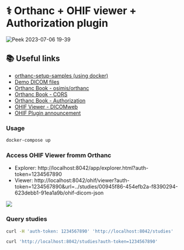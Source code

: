# ⚕ Orthanc + OHIF viewer + Authorization plugin

![Peek 2023-07-06 19-39](https://github.com/cristianmiranda/orthanc-ohif/assets/972572/6c13b5c1-7d6a-42d3-abb3-7cdb5716e714)

## 📚 Useful links

- [orthanc-setup-samples (using docker)](https://github.com/orthanc-server/orthanc-setup-samples/tree/master)
- [Demo DICOM files](https://www.rubomedical.com/dicom_files/index.html)
- [Orthanc Book - osimis/orthanc](https://book.orthanc-server.com/users/docker-osimis.html)
- [Orthanc Book - CORS](https://book.orthanc-server.com/faq/nginx.html?highlight=cors)
- [Orthanc Book - Authorization](https://book.orthanc-server.com/plugins/authorization.html)
- [OHIF Viewer - DICOMweb](https://docs.ohif.org/configuration/dataSources/dicom-web#configuration-learn-more)
- [OHIF Plugin announcement ](https://discourse.orthanc-server.org/t/new-plugin-ohif/3627)

### Usage

```bash
docker-compose up
```

### Access OHIF Viewer fromm Orthanc

- Explorer: http://localhost:8042/app/explorer.html?auth-token=1234567890
- Viewer: http://localhost:8042/ohif/viewer?auth-token=1234567890&url=../studies/00945f86-454efb2a-f8390294-623debb1-91ea1a9b/ohif-dicom-json

![](https://imgur.com/PxLBxdy.png)

### Query studies

```bash
curl -H 'auth-token: 1234567890' 'http://localhost:8042/studies'

curl 'http://localhost:8042/studies?auth-token=1234567890'
```
